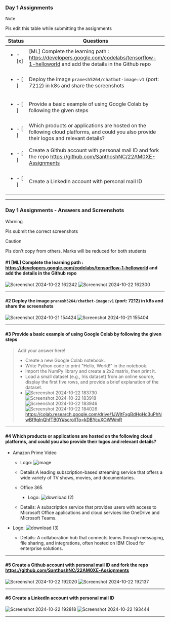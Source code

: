 ### Day 1 Assignments

> [!NOTE]
> Pls edit this table while submitting the assignments

| Status         | Questions     | 
|----------------|---------------|
| <ul><li>- [x] </li></ul> | [ML] Complete the learning path : https://developers.google.com/codelabs/tensorflow-1-helloworld and add the details in the Github repo |
| <ul><li>- [ ] </li></ul> | Deploy the image `pranesh5264/chatbot-image:v1` (port: 7212) in k8s and share the screenshots |
| <ul><li>- [ ] </li></ul> | Provide a basic example of using Google Colab by following the given steps  |
| <ul><li>- [ ] </li></ul> | Which products or applications are hosted on the following cloud platforms, and could you also provide their logos and relevant details?  |
| <ul><li>- [ ] </li></ul> | Create a Github account with personal mail ID and fork the repo https://github.com/SanthoshNC/22AM0XE-Assignments  |
| <ul><li>- [ ] </li></ul> | Create a LinkedIn account with personal mail ID  |


***

### Day 1 Assignments - Answers and Screenshots

> [!WARNING]
> Pls submit the correct screenshots

> [!CAUTION]
> Pls don't copy from others. Marks will be reduced for both students

#### #1 [ML] Complete the learning path : https://developers.google.com/codelabs/tensorflow-1-helloworld and add the details in the Github repo
![Screenshot 2024-10-22 162242](https://github.com/user-attachments/assets/04477c36-ccee-48d2-9a0e-31d8b4eae9d8)
![Screenshot 2024-10-22 162300](https://github.com/user-attachments/assets/3b7720ec-5d21-470a-bc91-ee8b34b18c68)


***

#### #2 Deploy the image `pranesh5264/chatbot-image:v1` (port: 7212) in k8s and share the screenshots
![Screenshot 2024-10-21 154424](https://github.com/user-attachments/assets/204a8525-75e6-4b51-b678-46f863b26f6c)
![Screenshot 2024-10-21 155404](https://github.com/user-attachments/assets/e5fc7ee2-d0e4-403b-b8d5-33ae87aea5b2)



***

#### #3 Provide a basic example of using Google Colab by following the given steps
> Add your answer here!
> - Create a new Google Colab notebook.
> - Write Python code to print "Hello, World!" in the notebook.
> - Import the NumPy library and create a 2x2 matrix, then print it.
> - Load a small dataset (e.g., Iris dataset) from an online source, display the first five rows, and provide a brief explanation of the dataset.
> - ![Screenshot 2024-10-22 183730](https://github.com/user-attachments/assets/0aab6c4d-3542-4508-bc2d-a9e0dade3de8)
![Screenshot 2024-10-22 183918](https://github.com/user-attachments/assets/70a57654-595e-4043-acd5-d4e0aa2ad0dc)
![Screenshot 2024-10-22 183946](https://github.com/user-attachments/assets/3e70f2b6-4e2b-46b3-8c22-7c8e4bc52a22)
![Screenshot 2024-10-22 184026](https://github.com/user-attachments/assets/5b7bab32-dc7a-4daf-b7a5-3c14e32c76f3)
https://colab.research.google.com/drive/1JWltFxgBdHgHc3uPhNwBf9qInQhfTB0Y#scrollTo=kDBYcuXOWWmR

***

#### #4 Which products or applications are hosted on the following cloud platforms, and could you also provide their logos and relevant details? 

 
- Amazon Prime Video
  - Logo: ![image](https://github.com/user-attachments/assets/3ffc5269-1ec5-48df-a2ae-8b8fb8ddf51b)

  - Details:A leading subscription-based streaming service that offers a wide variety of TV shows, movies, and documentaries.
 
  - Office 365
    - Logo:     ![download (2)](https://github.com/user-attachments/assets/f06eba93-f2eb-442a-8c55-98f052e1f444)

   
  - Details: A subscription service that provides users with access to Microsoft Office applications and cloud services like OneDrive and Microsoft Teams.
 
- Logo:    ![download (3)](https://github.com/user-attachments/assets/69283efd-f9b5-46bd-9a49-cfe021eea1d6)

  - Details: A collaboration hub that connects teams through messaging, file sharing, and integrations, often hosted on IBM Cloud for enterprise solutions.


***

#### #5 Create a Github account with personal mail ID and fork the repo https://github.com/SanthoshNC/22AM0XE-Assignments
![Screenshot 2024-10-22 192020](https://github.com/user-attachments/assets/3475bfea-885b-46b2-85de-d47e861f90d6)
![Screenshot 2024-10-22 192137](https://github.com/user-attachments/assets/969a9426-a9e1-4d3f-b7e4-11f548855c00)

***

#### #6 Create a LinkedIn account with personal mail ID
![Screenshot 2024-10-22 192818](https://github.com/user-attachments/assets/6c6a6a34-a516-4cce-91e4-0c67c25b4115)
![Screenshot 2024-10-22 193444](https://github.com/user-attachments/assets/81c5398d-e1e1-44ad-adf7-374065022b66)

***

